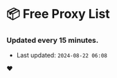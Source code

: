 # :package: Free Proxy List
### Updated every 15 minutes.

- Last updated: `2024-08-22 06:08`

:heart:
